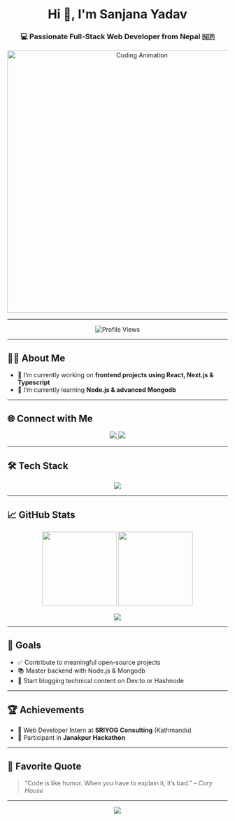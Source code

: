 <h1 align="center">Hi 👋, I'm Sanjana Yadav</h1>
<h3 align="center">💻 Passionate Full-Stack Web Developer from Nepal 🇳🇵</h3>

<div align="center">
  <img src="https://cdn.dribbble.com/users/1364029/screenshots/16093268/media/68e82a7fb4904614a9066d6b540c14b2.gif" alt="Coding Animation" width="600" />
</div>

---

<p align="center">
  <img src="https://komarev.com/ghpvc/?username=sanjanaydv1&label=Profile%20Views&color=0e75b6&style=flat" alt="Profile Views" />
</p>

---

## 👩‍💻 About Me

- 🔭 I’m currently working on **frontend projects using React, Next.js & Typescript**
- 🌱 I’m currently learning **Node.js & advanced Mongodb**

---

## 🌐 Connect with Me

<p align="center">
  <a href="https://www.linkedin.com/in/sanjana-yadav-77a93225b" target="_blank">
    <img src="https://img.shields.io/badge/LinkedIn-%230077B5.svg?style=for-the-badge&logo=linkedin&logoColor=white" />
  </a>
  <a href="mailto:ysanjana637@gmail.com" target="_blank">
    <img src="https://img.shields.io/badge/Gmail-D14836?style=for-the-badge&logo=gmail&logoColor=white" />
  </a>
</p>

---

## 🛠️ Tech Stack

<p align="center">
  <img src="https://skillicons.dev/icons?i=react,nextjs,ts,js,py,django,html,css,tailwind,mysql,git,github" />
</p>

---

## 📈 GitHub Stats

<p align="center">
  <img src="https://github-readme-stats.vercel.app/api?username=sanjanaydv1&show_icons=true&theme=radical&hide_title=true" height="170px" />
  <img src="https://github-readme-stats.vercel.app/api/top-langs/?username=sanjanaydv1&layout=compact&theme=radical" height="170px" />
</p>

<p align="center">
  <img src="https://github-readme-streak-stats.herokuapp.com/?user=sanjanaydv1&theme=radical" />
</p>

---

## 🎯 Goals

- ✅ Contribute to meaningful open-source projects
- 📚 Master backend with Node.js & Mongodb
- 🚀 Start blogging technical content on Dev.to or Hashnode

---
## 🏆 Achievements  
 
- 💼 Web Developer Intern at **SRIYOG Consulting** (Kathmandu)  
- 🏅 Participant in **Janakpur Hackathon**  

---

## 📣 Favorite Quote  

> “Code is like humor. When you have to explain it, it’s bad.” – *Cory House*  

---

<div align="center">
  <img src="https://readme-typing-svg.demolab.com?font=Fira+Code&size=24&pause=1000&color=F70000&center=true&width=500&lines=Thanks+for+visiting!+❤️;Happy+Coding!+🚀;Let's+build+something+awesome+🔥" />
</div>
